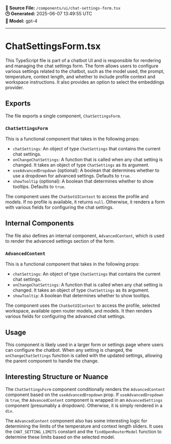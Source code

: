 **📄 Source File:** `/components/ui/chat-settings-form.tsx`  
**🕒 Generated:** 2025-06-07 13:49:55 UTC  
**🤖 Model:** gpt-4

---

# ChatSettingsForm.tsx

This TypeScript file is part of a chatbot UI and is responsible for rendering and managing the chat settings form. The form allows users to configure various settings related to the chatbot, such as the model used, the prompt, temperature, context length, and whether to include profile context and workspace instructions. It also provides an option to select the embeddings provider.

## Exports

The file exports a single component, `ChatSettingsForm`.

### `ChatSettingsForm`

This is a functional component that takes in the following props:

- `chatSettings`: An object of type `ChatSettings` that contains the current chat settings.
- `onChangeChatSettings`: A function that is called when any chat setting is changed. It takes an object of type `ChatSettings` as its argument.
- `useAdvancedDropdown` (optional): A boolean that determines whether to use a dropdown for advanced settings. Defaults to `true`.
- `showTooltip` (optional): A boolean that determines whether to show tooltips. Defaults to `true`.

The component uses the `ChatbotUIContext` to access the profile and models. If no profile is available, it returns `null`. Otherwise, it renders a form with various fields for configuring the chat settings.

## Internal Components

The file also defines an internal component, `AdvancedContent`, which is used to render the advanced settings section of the form.

### `AdvancedContent`

This is a functional component that takes in the following props:

- `chatSettings`: An object of type `ChatSettings` that contains the current chat settings.
- `onChangeChatSettings`: A function that is called when any chat setting is changed. It takes an object of type `ChatSettings` as its argument.
- `showTooltip`: A boolean that determines whether to show tooltips.

The component uses the `ChatbotUIContext` to access the profile, selected workspace, available open router models, and models. It then renders various fields for configuring the advanced chat settings.

## Usage

This component is likely used in a larger form or settings page where users can configure the chatbot. When any setting is changed, the `onChangeChatSettings` function is called with the updated settings, allowing the parent component to handle the change.

## Interesting Structure or Nuance

The `ChatSettingsForm` component conditionally renders the `AdvancedContent` component based on the `useAdvancedDropdown` prop. If `useAdvancedDropdown` is `true`, the `AdvancedContent` component is wrapped in an `AdvancedSettings` component (presumably a dropdown). Otherwise, it is simply rendered in a `div`.

The `AdvancedContent` component also has some interesting logic for determining the limits of the temperature and context length sliders. It uses the `CHAT_SETTING_LIMITS` constant and the `findOpenRouterModel` function to determine these limits based on the selected model.